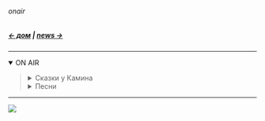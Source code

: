 ###### onair
##### [← дом](!0SB.md#osb)  |  [news →](News.md#news)    

***
<details open><summary> ON AIR </summary><blockquote> 

<details><summary> Сказки у Камина </summary><blockquote>

А. Талалакин / Жил-был Лес  
<iframe src="https://audiomack.com/embed/song/atalalakin/les" scrolling="no" width="100%" height="252" scrollbars="no" frameborder="0"></iframe>

А. Талалакин / На пороге.   
<iframe src="https://audiomack.com/embed/song/atalalakin/na-poroge" scrolling="no" width="100%" height="252" scrollbars="no" frameborder="0"></iframe>

Шекспир. 8 Сонетов.  
<iframe src="https://audiomack.com/embed/song/atalalakin/8sonetov" scrolling="no" width="100%" height="252" scrollbars="no" frameborder="0"></iframe>


</blockquote></details>

<details><summary> Песни </summary><blockquote>

А. Талалакин / Вторая Жизнь  
<iframe src="https://audiomack.com/embed/song/atalalakin/2live" scrolling="no" width="100%" height="252" scrollbars="no" frameborder="0"></iframe>

А. Талалакин / Сестра 
<iframe src="https://audiomack.com/embed/song/atalalakin/sestra" scrolling="no" width="100%" height="252" scrollbars="no" frameborder="0"></iframe>

А. Талалакин / GH-III 
<iframe src="https://audiomack.com/embed/song/atalalakin/gh-iii" scrolling="no" width="100%" height="252" scrollbars="no" frameborder="0"></iframe>

А. Талалакин / Синхронных Душ  
<iframe src="https://audiomack.com/embed/song/atalalakin/sinhron" scrolling="no" width="100%" height="252" scrollbars="no" frameborder="0"></iframe>

А. Талалакин / А в Москве выпал снег...   
<iframe src="https://audiomack.com/embed/song/atalalakin/snow0" scrolling="no" width="100%" height="252" scrollbars="no" frameborder="0"></iframe>

А. Талалакин / Белый снег  
<iframe src="https://audiomack.com/embed/song/atalalakin/belij-sneg" scrolling="no" width="100%" height="252" scrollbars="no" frameborder="0"></iframe>

А. Талалакин / Ветер     
<iframe src="https://audiomack.com/embed/song/atalalakin/veter" scrolling="no" width="100%" height="252" scrollbars="no" frameborder="0"></iframe>

А. Талалакин / Я расскажу тебе ночь   
<iframe src="https://audiomack.com/embed/song/atalalakin/no4" scrolling="no" width="100%" height="252" scrollbars="no" frameborder="0"></iframe>

А. Талалакин / Священный лаз  
<iframe src="https://audiomack.com/embed/song/atalalakin/laz" scrolling="no" width="100%" height="252" scrollbars="no" frameborder="0"></iframe>

А. Талалакин / Апокалипта  
<iframe src="https://audiomack.com/embed/song/atalalakin/apokalypta" scrolling="no" width="100%" height="252" scrollbars="no" frameborder="0"></iframe>

А. Талалакин / Моё Буратино    
<iframe src="https://audiomack.com/embed/song/atalalakin/josephina" scrolling="no" width="100%" height="252" scrollbars="no" frameborder="0"></iframe>

А. Талалакин / Немой разговор    
<iframe src="https://audiomack.com/embed/song/atalalakin/shtorm" scrolling="no" width="100%" height="252" scrollbars="no" frameborder="0"></iframe>

А. Талалакин / Чёрно-белое кино  
<iframe src="https://audiomack.com/embed/song/atalalakin/kino" scrolling="no" width="100%" height="252" scrollbars="no" frameborder="0"></iframe>

А. Талалакин / К Свету  
<iframe src="https://audiomack.com/embed/song/atalalakin/ksvetu" scrolling="no" width="100%" height="252" scrollbars="no" frameborder="0"></iframe>

А. Талалакин / Времена года   
<iframe src="https://audiomack.com/embed/song/atalalakin/vremenagoda" scrolling="no" width="100%" height="252" scrollbars="no" frameborder="0"></iframe>

А. Талалакин / Ну почему?  
<iframe src="https://audiomack.com/embed/song/atalalakin/nu-po4emu" scrolling="no" width="100%" height="252" scrollbars="no" frameborder="0"></iframe>

А. Талалакин / Уходишь 
<iframe src="https://audiomack.com/embed/song/atalalakin/uhodish" scrolling="no" width="100%" height="252" scrollbars="no" frameborder="0"></iframe>

А. Талалакин / Дорога к Дому 
<iframe src="https://audiomack.com/embed/song/atalalakin/doroga-k-domu" scrolling="no" width="100%" height="252" scrollbars="no" frameborder="0"></iframe>

А. Талалакин / Не может алчный добрым быть 
<iframe src="https://audiomack.com/embed/song/atalalakin/dobrym-byt" scrolling="no" width="100%" height="252" scrollbars="no" frameborder="0"></iframe>

</blockquote></details>
</blockquote></details>

***

![](https://telegra.ph/file/977758b621710766139ad.jpg)
